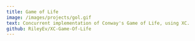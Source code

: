 ```yaml
---
title: Game of Life
image: /images/projects/gol.gif
text: Concurrent implementation of Conway's Game of Life, using XC.
github: RileyEv/XC-Game-Of-Life
---
```

